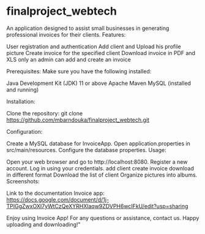 # finalproject_webtech
An application designed to assist small businesses in generating professional invoices for their clients.
Features:

User registration and authentication
Add client and Upload his profile picture
Create invoice for the specified client
Download invoice in PDF and XLS
only an admin can add and create an invoice

Prerequisites:
Make sure you have the following installed:

Java Development Kit (JDK) 11 or above
Apache Maven
MySQL (installed and running)

Installation:

Clone the repository: git clone https://github.com/mbarndouka/finalproject_webtech.git

Configuration:

Create a MySQL database for InvoiceApp.
Open application.properties in src/main/resources.
Configure the database properties.
Usage:

Open your web browser and go to http://localhost:8080.
Register a new account.
Log in using your credentials.
add client
create invoice
download in different format
Download the list of client
Organize pictures into albums.
Screenshots:


Link to the documentation Invoice app: https://docs.google.com/document/d/1j-TPIGgZwxOXI7yWtCzQeXYRHXlaqw9ZDVPH6wcIFkU/edit?usp=sharing

Enjoy using Invoice App! For any questions or assistance, contact us. Happy uploading and downloading!"
